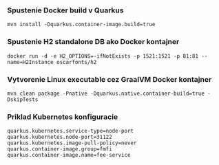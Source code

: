 ### Spustenie Docker build v Quarkus
```shell script
mvn install -Dquarkus.container-image.build=true
```

### Spustenie H2 standalone DB ako Docker kontajner
```shell script
docker run -d -e H2_OPTIONS=-ifNotExists -p 1521:1521 -p 81:81 --name=H2Instance oscarfonts/h2
```

### Vytvorenie Linux executable cez GraalVM Docker kontajner
```shell script
mvn clean package -Pnative -Dquarkus.native.container-build=true -DskipTests
```

### Priklad Kubernetes konfiguracie
```shell script
quarkus.kubernetes.service-type=node-port
quarkus.kubernetes.node-port=31122
quarkus.kubernetes.image-pull-policy=never
quarkus.container-image.group=fmfi
quarkus.container-image.name=fee-service
```
